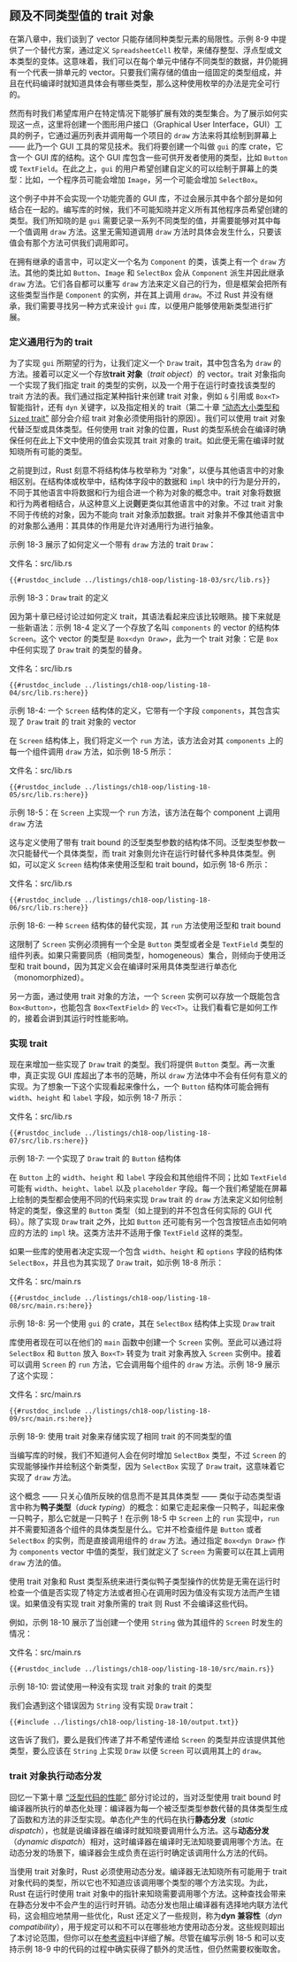## 顾及不同类型值的 trait 对象

<!-- https://github.com/rust-lang/book/blob/main/src/ch18-02-trait-objects.md -->
<!-- commit 56ec353290429e6547109e88afea4de027b0f1a9 -->

在第八章中，我们谈到了 vector 只能存储同种类型元素的局限性。示例 8-9 中提供了一个替代方案，通过定义 `SpreadsheetCell` 枚举，来储存整型、浮点型或文本类型的变体。这意味着，我们可以在每个单元中储存不同类型的数据，并仍能拥有一个代表一排单元的 vector。只要我们需存储的值由一组固定的类型组成，并且在代码编译时就知道具体会有哪些类型，那么这种使用枚举的办法是完全可行的。

然而有时我们希望库用户在特定情况下能够扩展有效的类型集合。为了展示如何实现这一点，这里将创建一个图形用户接口（Graphical User Interface，GUI）工具的例子，它通过遍历列表并调用每一个项目的 `draw` 方法来将其绘制到屏幕上 —— 此乃一个 GUI 工具的常见技术。我们将要创建一个叫做 `gui` 的库 crate，它含一个 GUI 库的结构。这个 GUI 库包含一些可供开发者使用的类型，比如 `Button` 或 `TextField`。在此之上，`gui` 的用户希望创建自定义的可以绘制于屏幕上的类型：比如，一个程序员可能会增加 `Image`，另一个可能会增加 `SelectBox`。

这个例子中并不会实现一个功能完善的 GUI 库，不过会展示其中各个部分是如何结合在一起的。编写库的时候，我们不可能知晓并定义所有其他程序员希望创建的类型。我们所知晓的是 `gui` 需要记录一系列不同类型的值，并需要能够对其中每一个值调用 `draw` 方法。这里无需知道调用 `draw` 方法时具体会发生什么，只要该值会有那个方法可供我们调用即可。

在拥有继承的语言中，可以定义一个名为 `Component` 的类，该类上有一个 `draw` 方法。其他的类比如 `Button`、`Image` 和 `SelectBox` 会从 `Component` 派生并因此继承 `draw` 方法。它们各自都可以重写 `draw` 方法来定义自己的行为，但是框架会把所有这些类型当作是 `Component` 的实例，并在其上调用 `draw`。不过 Rust 并没有继承，我们需要寻找另一种方式来设计 `gui` 库，以便用户能够使用新类型进行扩展。

### 定义通用行为的 trait

为了实现 `gui` 所期望的行为，让我们定义一个 `Draw` trait，其中包含名为 `draw` 的方法。接着可以定义一个存放**trait 对象**（*trait object*）的 vector。trait 对象指向一个实现了我们指定 trait 的类型的实例，以及一个用于在运行时查找该类型的 trait 方法的表。我们通过指定某种指针来创建 trait 对象，例如 `&` 引用或 `Box<T>` 智能指针，还有 `dyn` 关键字，以及指定相关的 trait（第二十章 [“动态大小类型和 `Sized` trait”][dynamically-sized] 部分会介绍 trait 对象必须使用指针的原因）。我们可以使用 trait 对象代替泛型或具体类型。任何使用 trait 对象的位置，Rust 的类型系统会在编译时确保任何在此上下文中使用的值会实现其 trait 对象的 trait。如此便无需在编译时就知晓所有可能的类型。

之前提到过，Rust 刻意不将结构体与枚举称为 “对象”，以便与其他语言中的对象相区别。在结构体或枚举中，结构体字段中的数据和 `impl` 块中的行为是分开的，不同于其他语言中将数据和行为组合进一个称为对象的概念中。trait 对象将数据和行为两者相结合，从这种意义上说**则**更类似其他语言中的对象。不过 trait 对象不同于传统的对象，因为不能向 trait 对象添加数据。trait 对象并不像其他语言中的对象那么通用：其具体的作用是允许对通用行为进行抽象。

示例 18-3 展示了如何定义一个带有 `draw` 方法的 trait `Draw`：

<span class="filename">文件名：src/lib.rs</span>

```rust,noplayground
{{#rustdoc_include ../listings/ch18-oop/listing-18-03/src/lib.rs}}
```

<span class="caption">示例 18-3：`Draw` trait 的定义</span>

因为第十章已经讨论过如何定义 trait，其语法看起来应该比较眼熟。接下来就是一些新语法：示例 18-4 定义了一个存放了名叫 `components` 的 vector 的结构体 `Screen`。这个 vector 的类型是 `Box<dyn Draw>`，此为一个 trait 对象：它是 `Box` 中任何实现了 `Draw` trait 的类型的替身。

<span class="filename">文件名：src/lib.rs</span>

```rust,noplayground
{{#rustdoc_include ../listings/ch18-oop/listing-18-04/src/lib.rs:here}}
```

<span class="caption">示例 18-4: 一个 `Screen` 结构体的定义，它带有一个字段 `components`，其包含实现了 `Draw` trait 的 trait 对象的 vector</span>

在 `Screen` 结构体上，我们将定义一个 `run` 方法，该方法会对其 `components` 上的每一个组件调用 `draw` 方法，如示例 18-5 所示：

<span class="filename">文件名：src/lib.rs</span>

```rust,noplayground
{{#rustdoc_include ../listings/ch18-oop/listing-18-05/src/lib.rs:here}}
```

<span class="caption">示例 18-5：在 `Screen` 上实现一个 `run` 方法，该方法在每个 component 上调用 `draw` 方法</span>

这与定义使用了带有 trait bound 的泛型类型参数的结构体不同。泛型类型参数一次只能替代一个具体类型，而 trait 对象则允许在运行时替代多种具体类型。例如，可以定义 `Screen` 结构体来使用泛型和 trait bound，如示例 18-6 所示：

<span class="filename">文件名：src/lib.rs</span>

```rust,noplayground
{{#rustdoc_include ../listings/ch18-oop/listing-18-06/src/lib.rs:here}}
```

<span class="caption">示例 18-6: 一种 `Screen` 结构体的替代实现，其 `run` 方法使用泛型和 trait bound</span>

这限制了 `Screen` 实例必须拥有一个全是 `Button` 类型或者全是 `TextField` 类型的组件列表。如果只需要同质（相同类型，homogeneous）集合，则倾向于使用泛型和 trait bound，因为其定义会在编译时采用具体类型进行单态化（monomorphized）。

另一方面，通过使用 trait 对象的方法，一个 `Screen` 实例可以存放一个既能包含 `Box<Button>`，也能包含 `Box<TextField>` 的 `Vec<T>`。让我们看看它是如何工作的，接着会讲到其运行时性能影响。

### 实现 trait

现在来增加一些实现了 `Draw` trait 的类型。我们将提供 `Button` 类型。再一次重申，真正实现 GUI 库超出了本书的范畴，所以 `draw` 方法体中不会有任何有意义的实现。为了想象一下这个实现看起来像什么，一个 `Button` 结构体可能会拥有 `width`、`height` 和 `label` 字段，如示例 18-7 所示：

<span class="filename">文件名：src/lib.rs</span>

```rust,noplayground
{{#rustdoc_include ../listings/ch18-oop/listing-18-07/src/lib.rs:here}}
```

<span class="caption">示例 18-7: 一个实现了 `Draw` trait 的 `Button` 结构体</span>

在 `Button` 上的 `width`、`height` 和 `label` 字段会和其他组件不同；比如 `TextField` 可能有 `width`、`height`、`label` 以及 `placeholder` 字段。每一个我们希望能在屏幕上绘制的类型都会使用不同的代码来实现 `Draw` trait 的 `draw` 方法来定义如何绘制特定的类型，像这里的 `Button` 类型（如上提到的并不包含任何实际的 GUI 代码）。除了实现 `Draw` trait 之外，比如 `Button` 还可能有另一个包含按钮点击如何响应的方法的 `impl` 块。这类方法并不适用于像 `TextField` 这样的类型。

如果一些库的使用者决定实现一个包含 `width`、`height` 和 `options` 字段的结构体 `SelectBox`，并且也为其实现了 `Draw` trait，如示例 18-8 所示：

<span class="filename">文件名：src/main.rs</span>

```rust,ignore
{{#rustdoc_include ../listings/ch18-oop/listing-18-08/src/main.rs:here}}
```

<span class="caption">示例 18-8: 另一个使用 `gui` 的 crate，其在 `SelectBox` 结构体上实现 `Draw` trait</span>

库使用者现在可以在他们的 `main` 函数中创建一个 `Screen` 实例。至此可以通过将 `SelectBox` 和 `Button` 放入 `Box<T>` 转变为 trait 对象再放入 `Screen` 实例中。接着可以调用 `Screen` 的 `run` 方法，它会调用每个组件的 `draw` 方法。示例 18-9 展示了这个实现：

<span class="filename">文件名：src/main.rs</span>

```rust,ignore
{{#rustdoc_include ../listings/ch18-oop/listing-18-09/src/main.rs:here}}
```

<span class="caption">示例 18-9: 使用 trait 对象来存储实现了相同 trait 的不同类型的值</span>

当编写库的时候，我们不知道何人会在何时增加 `SelectBox` 类型，不过 `Screen` 的实现能够操作并绘制这个新类型，因为 `SelectBox` 实现了 `Draw` trait，这意味着它实现了 `draw` 方法。

这个概念 —— 只关心值所反映的信息而不是其具体类型 —— 类似于动态类型语言中称为**鸭子类型**（*duck typing*）的概念：如果它走起来像一只鸭子，叫起来像一只鸭子，那么它就是一只鸭子！在示例 18-5 中 `Screen` 上的 `run` 实现中，`run` 并不需要知道各个组件的具体类型是什么。它并不检查组件是 `Button` 或者 `SelectBox` 的实例，而是直接调用组件的 `draw` 方法。通过指定 `Box<dyn Draw>` 作为 `components` vector 中值的类型，我们就定义了 `Screen` 为需要可以在其上调用 `draw` 方法的值。

使用 trait 对象和 Rust 类型系统来进行类似鸭子类型操作的优势是无需在运行时检查一个值是否实现了特定方法或者担心在调用时因为值没有实现方法而产生错误。如果值没有实现 trait 对象所需的 trait 则 Rust 不会编译这些代码。

例如，示例 18-10 展示了当创建一个使用 `String` 做为其组件的 `Screen` 时发生的情况：

<span class="filename">文件名：src/main.rs</span>

```rust,ignore,does_not_compile
{{#rustdoc_include ../listings/ch18-oop/listing-18-10/src/main.rs}}
```

<span class="caption">示例 18-10: 尝试使用一种没有实现 trait 对象的 trait 的类型</span>

我们会遇到这个错误因为 `String` 没有实现 `Draw` trait：

```console
{{#include ../listings/ch18-oop/listing-18-10/output.txt}}
```

这告诉了我们，要么是我们传递了并不希望传递给 `Screen` 的类型并应该提供其他类型，要么应该在 `String` 上实现 `Draw` 以便 `Screen` 可以调用其上的 `draw`。

### trait 对象执行动态分发

回忆一下第十章 [“泛型代码的性能”][performance-of-code-using-generics] 部分讨论过的，当对泛型使用 trait bound 时编译器所执行的单态化处理：编译器为每一个被泛型类型参数代替的具体类型生成了函数和方法的非泛型实现。单态化产生的代码在执行**静态分发**（*static dispatch*），也就是说编译器在编译时就知晓要调用什么方法。这与**动态分发** （*dynamic dispatch*）相对，这时编译器在编译时无法知晓要调用哪个方法。在动态分发的场景下，编译器会生成负责在运行时确定该调用什么方法的代码。

当使用 trait 对象时，Rust 必须使用动态分发。编译器无法知晓所有可能用于 trait 对象代码的类型，所以它也不知道应该调用哪个类型的哪个方法实现。为此，Rust 在运行时使用 trait 对象中的指针来知晓需要调用哪个方法。这种查找会带来在静态分发中不会产生的运行时开销。动态分发也阻止编译器有选择地内联方法代码，这会相应地禁用一些优化，Rust 还定义了一些规则，称为**dyn 兼容性**（_dyn compatibility_），用于规定可以和不可以在哪些地方使用动态分发。这些规则超出了本讨论范围，但你可以在[参考资料][dyn-compatibility]中详细了解。尽管在编写示例 18-5 和可以支持示例 18-9 中的代码的过程中确实获得了额外的灵活性，但仍然需要权衡取舍。

[performance-of-code-using-generics]:
ch10-01-syntax.html#泛型代码的性能
[dynamically-sized]: ch20-03-advanced-types.html#动态大小类型和-sized-trait
[dyn-compatibility]: https://doc.rust-lang.org/reference/items/traits.html#dyn-compatibility
